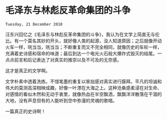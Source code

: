 # 毛泽东与林彪反革命集团的斗争

`Tuesday, 21 December 2010`

汪东兴回忆之《毛泽东与林彪反革命集团的斗争》，我认为在文学上简直无与伦
比。有一个莫名其妙的开头，就好像人类的起源，没人知道原因；之后就像开动
火车一样，咣当当，咣当当；不断重复而又不完全相同，就像历史的车轮一样，
充满着史诗感和宿命的味道；最后到达一个电光火石般大爆炸式毁灭的结尾。一
点点前言和后记表达了对真实的推崇以及不可及的无奈感。

这才是真正的文学啊。

文字朴素中透着洗练。不惜笔墨的重复以笨拙感对真实进行膜拜。平凡的坦诚和
伟大的莫测高深相映成趣，好像一叶漂在大海之上。这种沧桑感柔浸在对生命、
对感情的看似木然和无动于衷里，就像热血在半空飘洒，飘飘洋洋散落在干涸的
大地，没有声息但有的人能听到空中弥漫的灵魂的歌唱。

一篇真正的史诗啊！
